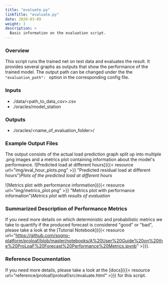 ```yaml
---
title: "evaluate.py"
linkTitle: "evaluate.py"
date: 2020-03-09
weight: 3
description: >
  Basic information on the evaluation script.
---
```

### Overview
This script runs the trained net on test data and evaluates the result. It provides several graphs as outputs that show the performance of the trained model.
The output path can be changed under the the `"evaluation_path": ` option in the corresponding config file.

### Inputs
* ./data/<path_to_data_csv>.csv
* ./oracles/model_station

### Outputs
* ./oracles/<name_of_evaluation_folder>/

### Example Output Files
The output consists of the actual load prediction graph split up into multiple .png images and a metrics plot containing information about the model's performance.
![Predicted load at different hours]({{< resource url="img/eval_hour_plots.png" >}} "Predicted residual load at different hours")*Plots of the predicted load at different hours*

![Metrics plot with performance information]({{< resource url="img/metrics_plot.png" >}} "Metrics plot with performance information")*Metrics plot with results of evaluation*

### Summarized Description of Performance Metrics
If you need more details on which deterministic and probabilistic metrics we take to quantify if the produced forecast is considered "good" or "bad", please take a look at the [Tutorial Notebook]({{< resource url="https://github.com/sogno-platform/proloaf/blob/master/notebooks/A%20User%20Guide%20on%20the%20ProLoaF%20Forecast%20Performance%20Metrics.ipynb" >}}).

### Reference Documentation
If you need more details, please take a look at the [docs]({{< resource url="reference/proloaf/proloaf/src/evaluate.html" >}}) for 
this script.
